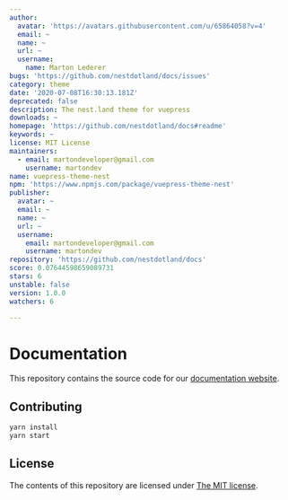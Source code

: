 ```yaml
---
author:
  avatar: 'https://avatars.githubusercontent.com/u/65864058?v=4'
  email: ~
  name: ~
  url: ~
  username:
    name: Marton Lederer
bugs: 'https://github.com/nestdotland/docs/issues'
category: theme
date: '2020-07-08T16:30:13.181Z'
deprecated: false
description: The nest.land theme for vuepress
downloads: ~
homepage: 'https://github.com/nestdotland/docs#readme'
keywords: ~
license: MIT License
maintainers:
  - email: martondeveloper@gmail.com
    username: martondev
name: vuepress-theme-nest
npm: 'https://www.npmjs.com/package/vuepress-theme-nest'
publisher:
  avatar: ~
  email: ~
  name: ~
  url: ~
  username:
    email: martondeveloper@gmail.com
    username: martondev
repository: 'https://github.com/nestdotland/docs'
score: 0.07644598659089731
stars: 6
unstable: false
version: 1.0.0
watchers: 6

---
```


# Documentation

This repository contains the source code for our [documentation website](https://docs.nest.land).

## Contributing

```sh
yarn install
yarn start
```

## License

The contents of this repository are licensed under [The MIT license](LICENSE).
